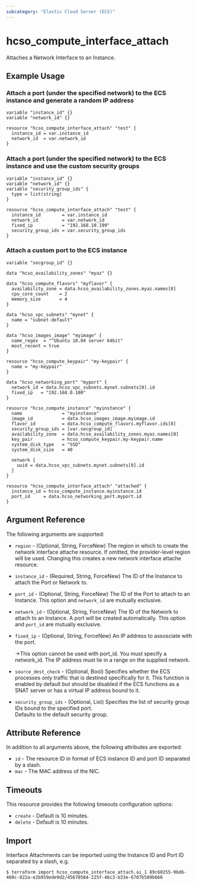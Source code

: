 ```yaml
---
subcategory: "Elastic Cloud Server (ECS)"
---
```


# hcso_compute_interface_attach

Attaches a Network Interface to an Instance.

## Example Usage

### Attach a port (under the specified network) to the ECS instance and generate a random IP address

```hcl
variable "instance_id" {}
variable "network_id" {}

resource "hcso_compute_interface_attach" "test" {
  instance_id = var.instance_id
  network_id  = var.network_id
}
```

### Attach a port (under the specified network) to the ECS instance and use the custom security groups

```hcl
variable "instance_id" {}
variable "network_id" {}
variable "security_group_ids" {
  type = list(string)
}

resource "hcso_compute_interface_attach" "test" {
  instance_id        = var.instance_id
  network_id         = var.network_id
  fixed_ip           = "192.168.10.199"
  security_group_ids = var.security_group_ids
}
```

### Attach a custom port to the ECS instance

```hcl
variable "secgroup_id" {}

data "hcso_availability_zones" "myaz" {}

data "hcso_compute_flavors" "myflavor" {
  availability_zone = data.hcso_availability_zones.myaz.names[0]
  cpu_core_count    = 2
  memory_size       = 4
}

data "hcso_vpc_subnets" "mynet" {
  name = "subnet-default"
}

data "hcso_images_image" "myimage" {
  name_regex  = "^Ubuntu 18.04 server 64bit"
  most_recent = true
}

resource "hcso_compute_keypair" "my-keypair" {
  name = "my-keypair"
}

data "hcso_networking_port" "myport" {
  network_id = data.hcso_vpc_subnets.mynet.subnets[0].id
  fixed_ip   = "192.168.0.100"
}

resource "hcso_compute_instance" "myinstance" {
  name               = "myinstance"
  image_id           = data.hcso_images_image.myimage.id
  flavor_id          = data.hcso_compute_flavors.myflavor.ids[0]
  security_group_ids = [var.secgroup_id]
  availability_zone  = data.hcso_availability_zones.myaz.names[0]
  key_pair           = hcso_compute_keypair.my-keypair.name
  system_disk_type   = "SSD"
  system_disk_size   = 40

  network {
    uuid = data.hcso_vpc_subnets.mynet.subnets[0].id
  }
}

resource "hcso_compute_interface_attach" "attached" {
  instance_id = hcso_compute_instance.myinstance.id
  port_id     = data.hcso_networking_port.myport.id
}
```

## Argument Reference

The following arguments are supported:

* `region` - (Optional, String, ForceNew) The region in which to create the network interface attache resource. If
  omitted, the provider-level region will be used. Changing this creates a new network interface attache resource.

* `instance_id` - (Required, String, ForceNew) The ID of the Instance to attach the Port or Network to.

* `port_id` - (Optional, String, ForceNew) The ID of the Port to attach to an Instance.
  This option and `network_id` are mutually exclusive.

* `network_id` - (Optional, String, ForceNew) The ID of the Network to attach to an Instance. A port will be created
  automatically.
  This option and `port_id` are mutually exclusive.

* `fixed_ip` - (Optional, String, ForceNew) An IP address to assosciate with the port.

  ->This option cannot be used with port_id. You must specify a network_id. The IP address must lie in a range on
  the supplied network.

* `source_dest_check` - (Optional, Bool) Specifies whether the ECS processes only traffic that is destined specifically
  for it. This function is enabled by default but should be disabled if the ECS functions as a SNAT server or has a
  virtual IP address bound to it.

* `security_group_ids` - (Optional, List) Specifies the list of security group IDs bound to the specified port.  
  Defaults to the default security group.

## Attribute Reference

In addition to all arguments above, the following attributes are exported:

* `id` - The resource ID in format of ECS instance ID and port ID separated by a slash.
* `mac` - The MAC address of the NIC.

## Timeouts

This resource provides the following timeouts configuration options:

* `create` - Default is 10 minutes.
* `delete` - Default is 10 minutes.

## Import

Interface Attachments can be imported using the Instance ID and Port ID separated by a slash, e.g.

```shell
$ terraform import hcso_compute_interface_attach.ai_1 89c60255-9bd6-460c-822a-e2b959ede9d2/45670584-225f-46c3-b33e-6707b589b666
```
